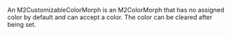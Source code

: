 An M2CustomizableColorMorph is an M2ColorMorph that has no assigned color by default and can accept a color. The color can be cleared after being set.
